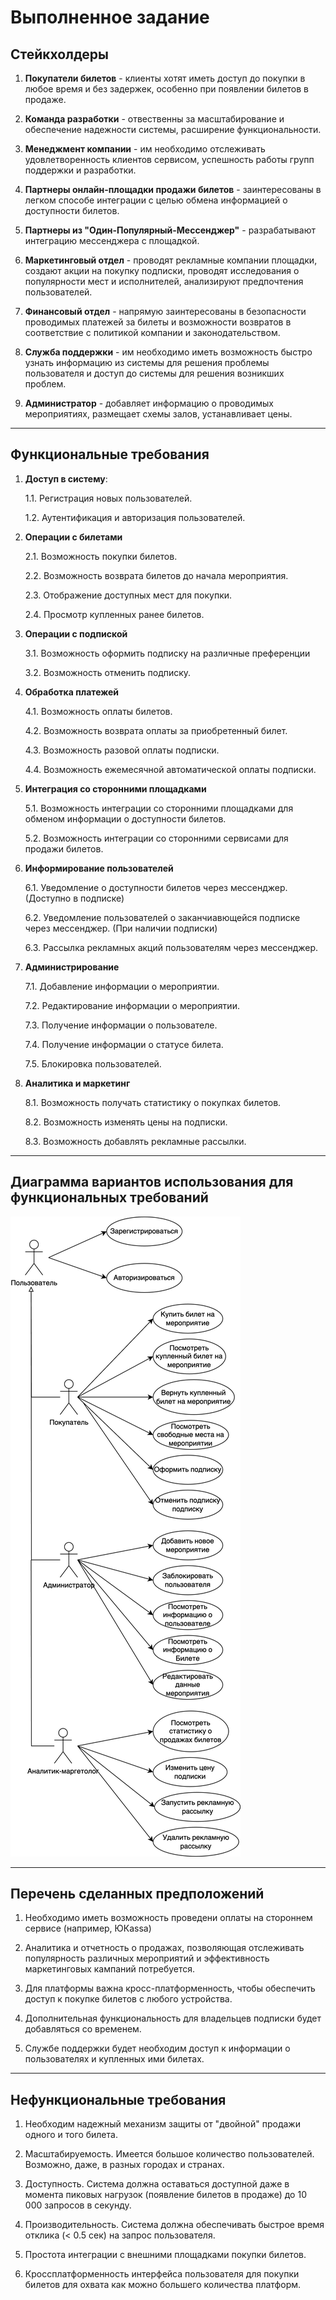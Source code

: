# Выполненное задание

## Стейкхолдеры

1. **Покупатели билетов** - клиенты хотят иметь доступ до покупки в любое время и без задержек, особенно при появлении билетов в продаже.

2. **Команда разработки** - отвественны за масштабирование и обеспечение надежности системы, расширение функциональности.

3. **Менеджмент компании** - им необходимо отслеживать удовлетворенность клиентов сервисом, успешность работы групп поддержки и разработки.

4. **Партнеры онлайн-площадки продажи билетов** - заинтересованы в легком способе интеграции с целью обмена информацией о доступности билетов.

5. **Партнеры из "Один-Популярный-Мессенджер"** - разрабатывают интеграцию мессенджера с площадкой.

6. **Маркетинговый отдел** - проводят рекламные компании площадки, создают акции на покупку подписки, проводят исследования о популярности мест и исполнителей, анализируют предпочтения пользователей.

7. **Финансовый отдел** - напрямую заинтересованы в безопасности проводимых платежей за билеты и возможности возвратов в соответствие с политикой компании и законодательством.

8. **Служба поддержки** - им необходимо иметь возможность быстро узнать информацию из системы для решения проблемы пользователя и доступ до системы для решения возникших проблем.

9. **Администратор** - добавляет информацию о проводимых мероприятиях, размещает схемы залов, устанавливает цены.

---

## Функциональные требования

1. **Доступ в систему**:

    1.1. Регистрация новых пользователей.

    1.2. Аутентификация и авторизация пользователей.

2. **Операции с билетами**
 
    2.1. Возможность покупки билетов.

    2.2. Возможность возврата билетов до начала мероприятия.

    2.3. Отображение доступных мест для покупки.

    2.4. Просмотр купленных ранее билетов.

3. **Операции с подпиской**

    3.1. Возможность оформить подписку на различные преференции

    3.2. Возможность отменить подписку.

4. **Обработка платежей**

    4.1. Возможность оплаты билетов.

    4.2. Возможность возврата оплаты за приобретенный билет.

    4.3. Возможность разовой оплаты подписки.

    4.4. Возможность ежемесячной автоматической оплаты подписки.

5. **Интеграция со сторонними площадками**

    5.1. Возможность интеграции со сторонними площадками для обменом информации о доступности билетов.

    5.2. Возможность интеграции со сторонними сервисами для продажи билетов.

6. **Информирование пользователей**

    6.1. Уведомление о доступности билетов через мессенджер. (Доступно в подписке)

    6.2. Уведомление пользователей о заканчиавющейся подписке через мессенджер. (При наличии подписки)

    6.3. Рассылка рекламных акций пользователям через мессенджер.

7. **Администрирование**

    7.1. Добавление информации о мероприятии.

    7.2. Редактирование информации о мероприятии.

    7.3. Получение информации о пользователе.

    7.4. Получение информации о статусе билета.

    7.5. Блокировка пользователей.

8. **Аналитика и маркетинг**

    8.1. Возможность получать статистику о покупках билетов.

    8.2. Возможность изменять цены на подписки.

    8.3. Возможность добавлять рекламные рассылки.

---

## Диаграмма вариантов использования для функциональных требований

![Use Case Diagram](assets/use-case-diagram.png)

---

## Перечень сделанных предположений

1. Необходимо иметь возможность проведени оплаты на стороннем сервисе (например, ЮКаssа)

2. Аналитика и отчетность о продажах, позволяющая отслеживать популярность различных мероприятий и эффективность маркетинговых кампаний потребуется.

3. Для платформы важна кросс-платформенность, чтобы обеспечить доступ к покупке билетов с любого устройства.

4. Дополнительная функциональность для владельцев подписки будет добавляться со временем.

5. Службе поддержки будет необходим доступ к информации о пользователях и купленных ими билетах.

---

## Нефункциональные требования

1. Необходим надежный механизм защиты от "двойной" продажи одного и того билета.

2. Масштабируемость. Имеется большое количество пользователей. Возможно, даже, в разных городах и странах.

3. Доступность. Система должна оставаться доступной даже в момента пиковых нагрузок (появление билетов в продаже) до 10 000 запросов в секунду.

4. Производительность. Система должна обеспечивать быстрое время отклика (< 0.5 сек) на запрос пользователя.

5. Простота интеграции с внешними площадками покупки билетов.

6. Кроссплатформенность интерфейса пользователя для покупки билетов для охвата как можно большего количества платформ.